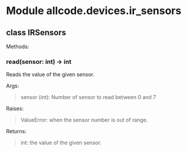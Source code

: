 # Module allcode.devices.ir_sensors

## class IRSensors

Methods:

### read(sensor: int) -> int

Reads the value of the given sensor.

Args:
>sensor (int): Number of sensor to read between 0 and 7

Raises:
>ValueError: when the sensor number is out of range.

Returns:
>int: the value of the given sensor.

